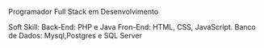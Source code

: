 Programador Full Stack em Desenvolvimento 


Soft Skill:
Back-End: PHP e Java
Fron-End: HTML, CSS, JavaScript.
Banco de Dados: Mysql,Postgres e SQL Server
